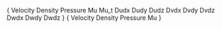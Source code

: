 {
  Velocity
  Density
  Pressure
  Mu
  Mu_t
  Dudx
  Dudy
  Dudz
  Dvdx
  Dvdy
  Dvdz
  Dwdx
  Dwdy
  Dwdz
}
{
  Velocity
  Density
  Pressure
  Mu
}
